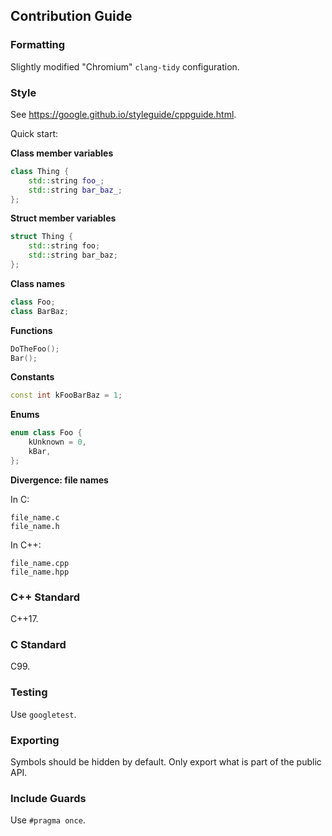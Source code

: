 ## Contribution Guide

### Formatting

Slightly modified "Chromium" `clang-tidy` configuration.

### Style

See https://google.github.io/styleguide/cppguide.html. 

Quick start:

**Class member variables**
```c++
class Thing {
    std::string foo_;
    std::string bar_baz_;
};
```
**Struct member variables**
```c++
struct Thing {
    std::string foo;
    std::string bar_baz;
};
```
**Class names**
```c++
class Foo;
class BarBaz;
```
**Functions**
```c++
DoTheFoo();
Bar();
```
**Constants**
```c++
const int kFooBarBaz = 1;
```
**Enums**
```C++
enum class Foo {
    kUnknown = 0,
    kBar,
};
```

**Divergence: file names**

In C:
```
file_name.c
file_name.h
```
In C++:
```
file_name.cpp
file_name.hpp
```
### C++ Standard

C++17.

### C Standard

C99. 

### Testing

Use `googletest`.

### Exporting

Symbols should be hidden by default. Only export what is part of the public API.


### Include Guards

Use `#pragma once`.
